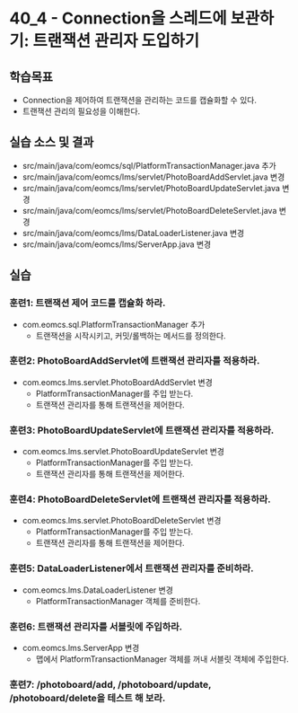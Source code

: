# 40_4 - Connection을 스레드에 보관하기: 트랜잭션 관리자 도입하기

## 학습목표

- Connection을 제어하여 트랜잭션을 관리하는 코드를 캡슐화할 수 있다.
- 트랜잭션 관리의 필요성을 이해한다.

## 실습 소스 및 결과

- src/main/java/com/eomcs/sql/PlatformTransactionManager.java 추가
- src/main/java/com/eomcs/lms/servlet/PhotoBoardAddServlet.java 변경
- src/main/java/com/eomcs/lms/servlet/PhotoBoardUpdateServlet.java 변경
- src/main/java/com/eomcs/lms/servlet/PhotoBoardDeleteServlet.java 변경
- src/main/java/com/eomcs/lms/DataLoaderListener.java 변경
- src/main/java/com/eomcs/lms/ServerApp.java 변경

## 실습  

### 훈련1: 트랜잭션 제어 코드를 캡슐화 하라.

- com.eomcs.sql.PlatformTransactionManager 추가
  - 트랜잭션을 시작시키고, 커밋/롤백하는 메서드를 정의한다.
  
  
### 훈련2: PhotoBoardAddServlet에 트랜잭션 관리자를 적용하라.

- com.eomcs.lms.servlet.PhotoBoardAddServlet 변경
  - PlatformTransactionManager를 주입 받는다.
  - 트랜잭션 관리자를 통해 트랜잭션을 제어한다.
  
### 훈련3: PhotoBoardUpdateServlet에 트랜잭션 관리자를 적용하라.

- com.eomcs.lms.servlet.PhotoBoardUpdateServlet 변경
  - PlatformTransactionManager를 주입 받는다.
  - 트랜잭션 관리자를 통해 트랜잭션을 제어한다.
  
### 훈련4: PhotoBoardDeleteServlet에 트랜잭션 관리자를 적용하라.

- com.eomcs.lms.servlet.PhotoBoardDeleteServlet 변경
  - PlatformTransactionManager를 주입 받는다.
  - 트랜잭션 관리자를 통해 트랜잭션을 제어한다.

### 훈련5: DataLoaderListener에서 트랜잭션 관리자를 준비하라.

- com.eomcs.lms.DataLoaderListener 변경
  - PlatformTransactionManager 객체를 준비한다.

### 훈련6: 트랜잭션 관리자를 서블릿에 주입하라.

- com.eomcs.lms.ServerApp 변경
  - 맵에서 PlatformTransactionManager 객체를 꺼내 서블릿 객체에 주입한다.
  
### 훈련7: /photoboard/add, /photoboard/update, /photoboard/delete을 테스트 해 보라.